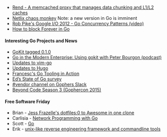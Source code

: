 
*   [Rend - A memcached proxy that manages data chunking and L1/L2 caches](https://github.com/Netflix/rend)
*  [Netlix chaos monkey](http://techblog.netflix.com/2012/07/chaos-monkey-released-into-wild.html) Note: a new version in Go is imminent
*  [Rob Pike's Google I/O 2012 - Go Concurrency Patterns (video)](https://www.youtube.com/watch?v=f6kdp27TYZs)
*  [How to block Forever in Go](http://blog.sgmansfield.com/2016/06/how-to-block-forever-in-go/)

#### Interesting Go Projects and News

*   [GoKit tagged 0.1.0](http://gokit.io/)
*   [Go in the Modern Enterprise: Using gokit with Peter Bourgon (podcast)](https://changelog.com/163/)
*   [Updates to vim-go](https://github.com/fatih/vim-go)
*   [Updates to Hugo](https://gohugo.io/)
*   [Francesc's Go Tooling in Action](https://medium.com/google-cloud/go-tooling-in-action-eca6882ff3bc#.wmmlpdogi)
*   [Ed’s State of Go survey](https://medium.com/@freeformz/state-of-go-2016-survey-9aa1756a299b#.bx13c1rc4)
*   [#vendor channel on Gophers Slack](https://gophers.slack.com/messages/vendor)
*   [Beyond Code Season 3 (Gophercon 2015)](https://beyondcode.tv/gophercon/)

#### Free Software Friday

*   Brian - [Jess Frazelle's dotfiles:0 to Awesome in one clone](https://github.com/jfrazelle/dotfiles)
*   Carlisia - [Network Programming with Go](https://www.gitbook.com/book/jannewmarch/network-programming-with-go-golang-/details)
*   Scott - [Go](https://golang.org/)
*   Erik - [unix-like reverse engineering framework and commandline tools](http://radare.org)